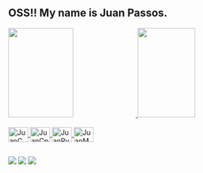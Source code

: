 ## OSS!! My name is Juan Passos.

<div>
  <a href="https://github.com/JuanHPassos">
  <img  width="51%" height="180cm" src="https://github-readme-stats.vercel.app/api?username=JuanHPassos&show_icons=true&theme=tokyonight&include_all_commits=true&count_private=true"\>
  <img width="48%" height="180cm" src="https://github-readme-stats.vercel.app/api/top-langs/?username=JuanHPassos&layout=compact&langs_count=16&theme=tokyonight"\>
</div>

<div style="display: inline_block"><br>
    <img align="center" alt="JuanC" height="30" width="40" src="https://cdn.jsdelivr.net/gh/devicons/devicon@latest/icons/c/c-original.svg" />
    <img align="center" alt="JuanCpp" height="30" width="40" src="https://cdn.jsdelivr.net/gh/devicons/devicon@latest/icons/cplusplus/cplusplus-original.svg" />
    <img align="center" alt="JuanPy" height="30" width="40" src="https://cdn.jsdelivr.net/gh/devicons/devicon@latest/icons/python/python-original.svg" />
    <img align="center" alt="JuanMd" height="30" width="40" src="https://cdn.jsdelivr.net/gh/devicons/devicon@latest/icons/markdown/markdown-original.svg" />
</div>



##

<div>
  <a href="mailto:juan12.henriques@gmail.com" target="_blank"><img src="https://img.shields.io/badge/Gmail-D14836?style=for-the-badge&logo=gmail&logoColor=white" target="_blank"></a>
  <a href="https://www.instagram.com/juanh_p/" target="_blank"><img src="https://img.shields.io/badge/Instagram-E4405F?style=for-the-badge&logo=instagram&logoColor=white" target="_blank"></a>
  <a href="https://www.linkedin.com/in/juan-passos-b06472323/" target="_blank"><img src="https://img.shields.io/badge/LinkedIn-0077B5?style=for-the-badge&logo=linkedin&logoColor=white
" target="_blank"></a>
  
</div>

